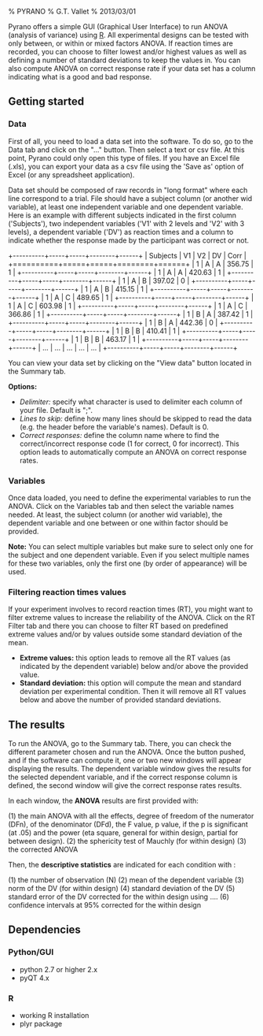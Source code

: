 % PYRANO 
% G.T. Vallet
% 2013/03/01

Pyrano offers a simple GUI (Graphical User Interface) to run ANOVA (analysis of variance) using [R](www.rcran.org). 
All experimental designs can be tested with only between, or within or mixed factors ANOVA. 
If reaction times are recorded, you can choose to filter lowest and/or highest values as well as defining a number of standard deviations to keep the values in.
You can also compute ANOVA on correct response rate if your data set has a column indicating what is a good and bad response.


## Getting started

### Data  

First of all, you need to load a data set into the software. To do so, go to the Data tab and click on the "..." button. Then select a text or csv file. At this point, Pyrano could only open this type of files. If you have an Excel file (.xls), you can export your data as a csv file using the 'Save as' option of Excel (or any spreadsheet application).

Data set should be composed of raw records in "long format" where each line correspond to a trial. File should have a subject column (or another wid variable), at least one independent variable and one dependent variable. Here is an example with different subjects indicated in the first column ('Subjects'), two independent variables ('V1' with 2 levels and 'V2' with 3 levels), a dependent variable  ('DV') as reaction times and a column to indicate whether the response made by the participant was correct or not.

+----------+-----+-----+--------+------+
| Subjects | V1  | V2  | DV     | Corr |
+==========+=====+=====+========+======+
| 1        | A   | A   | 356.75 | 1    |
+----------+-----+-----+--------+------+
| 1        | A   | A   | 420.63 | 1    |
+----------+-----+-----+--------+------+
| 1        | A   | B   | 397.02 | 0    |
+----------+-----+-----+--------+------+
| 1        | A   | B   | 415.15 | 1    |
+----------+-----+-----+--------+------+
| 1        | A   | C   | 489.65 | 1    |
+----------+-----+-----+--------+------+
| 1        | A   | C   | 603.98 | 1    |
+----------+-----+-----+--------+------+
| 1        | A   | C   | 366.86 | 1    |
+----------+-----+-----+--------+------+
| 1        | B   | A   | 387.42 | 1    |
+----------+-----+-----+--------+------+
| 1        | B   | A   | 442.36 | 0    |
+----------+-----+-----+--------+------+
| 1        | B   | B   | 410.41 | 1    |
+----------+-----+-----+--------+------+
| 1        | B   | B   | 463.17 | 1    |
+----------+-----+-----+--------+------+
| ...      | ... | ... | ...    | ...  |
+----------+-----+-----+--------+------+

You can view your data set by clicking on the "View data" button located in the Summary tab.

**Options:**  

- *Delimiter:* specify what character is used to delimiter each column of your file. Default is ";".
- *Lines to skip:* define how many lines should be skipped to read the data (e.g. the header before the variable's names). Default is 0.
- *Correct responses:* define the column name where to find the correct/incorrect response code (1 for correct, 0 for incorrect). This option leads to automatically compute an ANOVA on correct response rates.

### Variables

Once data loaded, you need to define the experimental variables to run the ANOVA. Click on the Variables tab and then select the variable names needed. At least, the subject column (or another wid variable), the dependent variable and one between or one within factor should be provided. 

**Note:** You can select multiple variables but make sure to select only one for the subject and one dependent variable. Even if you select multiple names for these two variables, only the first one (by order of appearance) will be used. 

### Filtering reaction times values

If your experiment involves to record reaction times (RT), you might want to filter extreme values to increase the reliability of the ANOVA. Click on the RT Filter tab and there you can choose to filter RT based on predefined extreme values and/or by values outside some standard deviation of the mean.

- **Extreme values:** this option leads to remove all the RT values (as indicated by the dependent variable) below and/or above the provided value.
- **Standard deviation:** this option will compute the mean and standard deviation per experimental condition. Then it will remove all RT values below and above the number of provided standard deviations.


## The results

To run the ANOVA, go to the Summary tab. There, you can check the different parameter chosen and run the ANOVA. Once the button pushed, and if the software can compute it, one or two new windows will appear displaying the results. The dependent variable window gives the results for the selected dependent variable, and if the correct response column is defined, the second window will give the correct response rates results.

In each window, the **ANOVA** results are first provided with:

(1) the main ANOVA with all the effects, degree of freedom of the numerator (DFn), of the denominator (DFd), the F value, p value, if the p is significant (at .05) and the power (eta square, general for within design, partial for between design).
(2) the sphericity test of Mauchly (for within design)
(3) the corrected ANOVA 

Then, the **descriptive statistics** are indicated for each condition with :

(1) the number of observation (N)
(2) mean of the dependent variable
(3) norm of the DV (for within design)
(4) standard deviation of the DV
(5) standard error of the DV corrected for the within design using ....
(6) confidence intervals at 95% corrected for the within design 


## Dependencies

### Python/GUI

- python 2.7 or  higher 2.x
- pyQT 4.x

### R

- working R installation
- plyr package